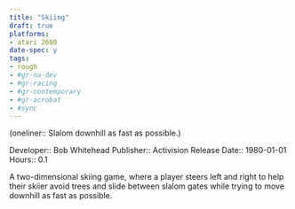 ```yaml
---
title: "Skiing"
draft: true
platforms:
- atari 2600
date-spec: y
tags:
- rough
- #gr-na-dev 
- #gr-racing 
- #gr-contemporary 
- #gr-acrobat 
- #sync
---
```


(oneliner:: Slalom downhill as fast as possible.)

Developer:: Bob Whitehead
Publisher:: Activision
Release Date:: 1980-01-01
Hours:: 0.1

A two-dimensional skiing game, where a player steers left and right to help their skiier avoid trees and slide between slalom gates while trying to move downhill as fast as possible.